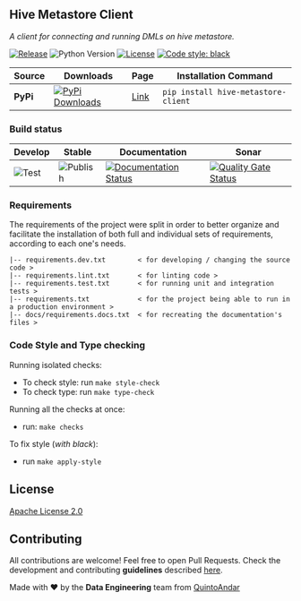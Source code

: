 ## Hive Metastore Client
_A client for connecting and running DMLs on hive metastore._

[![Release](https://img.shields.io/github/v/release/quintoandar/hive-metastore-client)]((https://pypi.org/project/hive-metastore-client/))
![Python Version](https://img.shields.io/badge/python-3.7%20%7C%203.8-brightgreen.svg)
[![License](https://img.shields.io/badge/License-Apache%202.0-blue.svg)](https://opensource.org/licenses/Apache-2.0)
[![Code style: black](https://img.shields.io/badge/code%20style-black-000000.svg)](https://github.com/psf/black)

| Source    | Downloads                                                                                                                       | Page                                                 | Installation Command                       |
|-----------|---------------------------------------------------------------------------------------------------------------------------------|------------------------------------------------------|--------------------------------------------|
| **PyPi**  | [![PyPi Downloads](https://pepy.tech/badge/hive-metastore-client)](https://pypi.org/project/hive-metastore-client/)                      | [Link](https://pypi.org/project/hive-metastore-client/)        | `pip install hive-metastore-client `                  |

### Build status
| Develop                                                                     | Stable                                                                            | Documentation                                                                                                                                           | Sonar                                                                                                                                                                                    |
|-----------------------------------------------------------------------------|-----------------------------------------------------------------------------------|---------------------------------------------------------------------------------------------------------------------------------------------------------|------------------------------------------------------------------------------------------------------------------------------------------------------------------------------------------|
| ![Test](https://github.com/quintoandar/hive-metastore-client/workflows/Test/badge.svg) | ![Publish](https://github.com/quintoandar/hive-metastore-client/workflows/Publish/badge.svg) | [![Documentation Status](https://readthedocs.org/projects/hive-metastore-client/badge/?version=latest)](https://hive-metastore-client.readthedocs.io/en/latest/?badge=latest) | [![Quality Gate Status](https://sonarcloud.io/api/project_badges/measure?project=quintoandar_hive_metastore_client&metric=alert_status)](https://sonarcloud.io/dashboard?id=quintoandar_hive_metastore_client) |

  
### Requirements
The requirements of the project were split in order to better organize and facilitate the installation of both full and individual sets of requirements, according to each one's needs.
```
|-- requirements.dev.txt        < for developing / changing the source code >
|-- requirements.lint.txt       < for linting code >
|-- requirements.test.txt       < for running unit and integration tests >
|-- requirements.txt            < for the project being able to run in a production environment >
|-- docs/requirements.docs.txt  < for recreating the documentation's files >
```

### Code Style and Type checking
Running isolated checks:
- To check style: run `make style-check`
- To check type: run `make type-check`

Running all the checks at once:
- run: `make checks`

To fix style (_with black_):
- run `make apply-style`

## License
[Apache License 2.0](https://github.com/quintoandar/hive-metastore-client/blob/staging/LICENSE)

## Contributing
All contributions are welcome! Feel free to open Pull Requests. Check the development and contributing **guidelines** described [here](CONTRIBUTING.md).

Made with :heart: by the **Data Engineering** team from [QuintoAndar](https://github.com/quintoandar/)